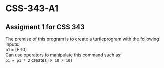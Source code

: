 # CSS-343-A1
## Assigment 1 for CSS 343
The premise of this program is to create a turtleprogram with the following inputs:
\
p1 = [F 10]
\
Can use operators to manipulate this command such as:
\
`p1 = p1 * 2` creates `[F 10 F 10]`
